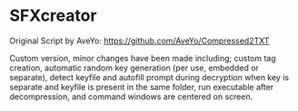 # SFXcreator

Original Script by AveYo: https://github.com/AveYo/Compressed2TXT

Custom version, minor changes have been made including; custom 
tag creation, automatic random key generation (per use, embedded
or separate), detect keyfile and autofill prompt during decryption
when key is separate and keyfile is present in the same folder, 
run executable after decompression, and command windows are 
centered on screen.
